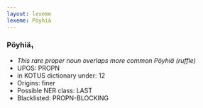 ```yaml
---
layout: lexeme
lexeme: Pöyhiä
---
```


###  Pöyhiä₁

* _This rare proper noun overlaps more common *Pöyhiä* (ruffle)_
* UPOS:  PROPN
* in KOTUS dictionary under:  12
* Origins: finer 
* Possible NER class:  LAST
* Blacklisted:  PROPN-BLOCKING

